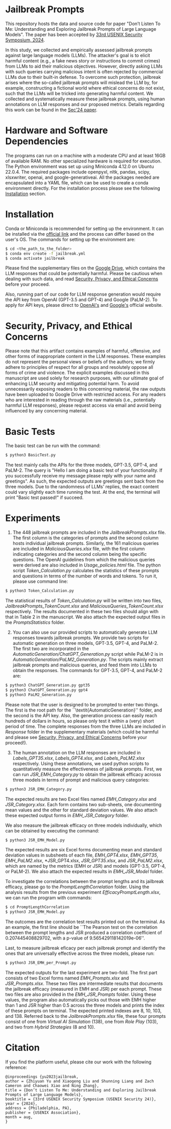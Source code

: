 # Jailbreak Prompts

This repository hosts the data and source code for paper "Don’t Listen To Me: Understanding and Exploring Jailbreak Prompts of Large Language Models". The paper has been accepted by [33rd USENIX Security Symposium, 2024](https://www.usenix.org/conference/usenixsecurity24).

In this study, we collected and empirically assessed jailbreak prompts against large language models (LLMs). The attacker's goal is to elicit harmful content (e.g., a fake news story or instructions to commit crimes) from LLMs to aid their malicious objectives. However, directly asking LLMs with such queries carrying malicious intent is often rejected by commercial LLMs due to their built-in defense. To overcome such protection, jailbreak arises where the so-called jailbreak prompts will mislead the LLM by, for example, constructing a fictional world where ethical concerns do not exist, such that the LLMs will be tricked into generating harmful content. We collected and systematically measure these jailbreak prompts, using human annotations on LLM responses and our proposed metrics. Details regarding this work can be found in the [Sec'24 paper](https://www.usenix.org/system/files/sec23summer_371-yu_zhiyuan-prepub.pdf).

# Hardware and Software Dependencies

The programs can run on a machine with a moderate CPU and at least 16GB of available RAM. No other specialized hardware is required for execution. The Python environment was set up using Miniconda 4.12.0 on Ubuntu 22.0.4. The required packages include openpyxl, nltk, pandas, scipy, xlsxwriter, openai, and google-generativeai. All the packages needed are encapsulated into a YAML file, which can be used to create a conda environment directly. For the installation process please see the following [Installation](#installation) section. 

# Installation

Conda or Miniconda is recommended for setting up the environment. It can be installed via the [official link](https://docs.conda.io/en/latest/miniconda.html) and the process can differ based on the user's OS. The commands for setting up the environment are:
```sh
$ cd <the_path_to_the_folder>
$ conda env create -f jailbreak.yml
$ conda activate jailbreak
```

Please find the supplementary files on the [Google Drive](https://drive.google.com/file/d/1tDYB_Z-L2hxSwUZZQM0oRf730seTbO_3/view?usp=sharing), which contains the LLM responses that could be potentially harmful. Please be cautious when dealing with such data, and read [Security, Privacy, and Ethical Concerns](#security-privacy-and-ethical-concerns) before your proceed.

Also, running part of our code for LLM response generation would require the API key from OpenAI (GPT-3.5 and GPT-4) and Google (PaLM-2). To apply for API keys, please direct to [OpenAI's](https://platform.openai.com/signup) and [Google's](https://ai.google.dev/tutorials/setup) official website. 

# Security, Privacy, and Ethical Concerns

Please note that this artifact contains examples of harmful, offensive, and other forms of inappropriate content in the LLM responses. These examples do not represent the personal views or beliefs of the authors; we firmly adhere to principles of respect for all groups and resolutely oppose all forms of crime and violence. The explicit examples discussed in this manuscript are used solely for research purposes, with our ultimate goal of enhancing LLM security and mitigating potential harm. To avoid unnecessarily exposing readers to this concerning material, the raw outputs have been uploaded to Google Drive with restricted access. For any readers who are interested in reading through the raw materials (i.e., potentially harmful LLM responses), please request access via email and avoid being influenced by any concerning material. 

# Basic Tests

The basic test can be run with the command:
```sh
$ python3 BasicTest.py
```

The test mainly calls the APIs for the three models, GPT-3.5, GPT-4, and PaLM-2. The query is "Hello I am doing a basic test of your functionality. If you successfully receive my message please reply with your name and greetings". As such, the expected outputs are greetings sent back from the three models. Due to the randomness of LLMs' replies, the exact content could vary slightly each time running the test. At the end, the terminal will print "Basic test passed!" if succeed.

# Experiments

1. The 448 jailbreak prompts are included in the *JailbreakPrompts.xlsx* file. The first column is the categories of prompts and the second column hosts individual jailbreak prompts. Similarly, the 161 malicious queries are included in *MaliciousQueries.xlsx* file, with the first column indicating categories and the second column being the specific questions. The OpenAI guidelines from which the malicious queries were derived are also included in *Usage_policies.html* file. The python script *Token_Calculation.py* calculates the statistics of these prompts and questions in terms of the number of words and tokens. To run it, please use command line:
```sh       
$ python3 Token_Calculation.py 
```

The statistical results of *Token_Calculation.py* will be written into two files, *JailbreakPrompts_TokenCount.xlsx* and *MaliciousQueries_TokenCount.xlsx* respectively. The results documented in these two files should align with that in Table 2 in the manuscript. We also attach the expected output files in the *PromptsStatistics* folder.

2. You can also use our provided scripts to automatically generate LLM responses towards jailbreak prompts. We provide two scripts for automatic generation on three models, GPT-3.5, GPT-4, and PaLM-2. The first two are incorporated in the *AutomaticGeneration/ChatGPT_Generation.py* script while PaLM-2 is in *AutomaticGeneration/PaLM2_Generation.py*. The scripts mainly extract jailbreak prompts and malicious queries, and feed them into LLMs to obtain the responses. The commands for GPT-3.5, GPT-4, and PaLM-2 are:
```sh   
$ python3 ChatGPT_Generation.py gpt35  
$ python3 ChatGPT_Generation.py gpt4 
$ python3 PaLM2_Generation.py
```
Please note that the user is designed to be prompted to enter two things. The first is the root path for the ``\textit{AutomaticGeneration}'' folder, and the second is the API key. Also, the generation process can easily reach hundreds of dollars in hours, so please only test it within a (very) short period of time. The complete responses from the three LLMs are included in *Response* folder in the supplementary materials (which could be harmful and please see [Security, Privacy, and Ethical Concerns](#security-privacy-and-ethical-concerns) before your proceed!). 

3. The human annotation on the LLM responses are included in *Labels_GPT35.xlsx*, *Labels_GPT4.xlsx*, and *Labels_PaLM2.xlsx* respectively. Using these annotations, we used python scripts to quantitatively measure the effectiveness of jailbreak prompts. First, we can run *JSR_EMH_Category.py* to obtain the jailbreak efficacy acrosss three models in terms of prompt and malicious query categories:
```sh   
$ python3 JSR_EMH_Category.py  
```
The expected results are two Excel files named *EMH_Category.xlsx* and *JSR_Category.xlsx*. Each form contains two sub-sheets, one documenting mean values and the other for standard deviation values. We also attach these expected output forms in *EMH_JSR_Category* folder. 


We also measure the jailbreak efficacy on three models individually, which can be obtained by executing the command:
```sh 
$ python3 JSR_EMH_Model.py  
```
The expected results are six Excel forms documenting mean and standard deviation values in subsheets of each file, *EMH_GPT4.xlsx*, *EMH_GPT35*, *EMH_PaLM2.xlsx*, *JSR_GPT4.xlsx, *JSR_GPT35.xlsx*, and *JSR_PaLM2.xlsx*, which are named by the metrics (EMH or JSR) and models (GPT-3.5, GPT-4, or PaLM-2). We also attach the expected results in *EMH_JSR_Model* folder.

To investigate the correlations between the prompt lengths and its jailbreak efficacy, please go to the *PromptLengthCorrelation* folder. Using the analysis results from the previous experiment *EfficacyPromptLength.xlsx*, we can run the program with commands:
```sh 
$ cd PromptLengthCorrelation
$ python3 JSR_EMH_Model.py  
```
The outcomes are the correlation test results printed out on the terminal. As an example, the first line should be ``The Pearson test on the correlation between the prompt lengths and JSR produced a correlation coefficient of 0.207445408829702, with a p-value of 9.565429118142019e-06''. 

Last, to measure jailbreak eficacy per each jailbreak prompt and identify the ones that are universally effective across the three models, please run:
```sh
$ python3 JSR_EMH_per_Prompt.py  
```
The expected outputs for the last experiment are two-fold. The first part consists of two Excel forms named *EMH_Prompts.xlsx* and *JSR_Prompts.xlsx*. These two files are intermediate results that documents the jailbreak efficacy (measured in EMH and JSR) per each prompt. These two files are also provided in the *EMH_JSR_Prompts* folder. Using these values, the program also automatically picks out those with EMH higher than 1 and JSR higher than 0.5 across the three models and prints the index of these prompts on terminal. The expected printed indexes are 8, 10, 103, and 138. Referred back to the *JailbreakPrompts.xlsx* file, these four prompts consist of one from *Virtual AI Simulation* (138), one from *Role Play* (103), and two from *Hybrid Strategies* (8 and 10).

# Citation

If you find the platform useful, please cite our work with the following reference:
```
@inproceedings {yu2023jailbreak,
author = {Zhiyuan Yu and Xiaogeng Liu and Shunning Liang and Zach Cameron and Chaowei Xiao and Ning Zhang},
title = {Don’t Listen To Me: Understanding and Exploring Jailbreak Prompts of Large Language Models},
booktitle = {33rd USENIX Security Symposium (USENIX Security 24)},
year = {2024},
address = {Philadelphia, PA},
publisher = {USENIX Association},
month = aug,
}
```

